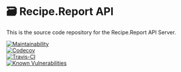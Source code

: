 # 🗃 Recipe.Report API  

This is the source code repository for the Recipe.Report API Server.  

[![Maintainability](https://api.codeclimate.com/v1/badges/48636a5375dbb37ff0aa/maintainability)](https://codeclimate.com/github/nothingworksright/recipereport_api/maintainability)  
[![Codecov](https://img.shields.io/codecov/c/github/nothingworksright/recipereport_api.svg?style=flat&label=Test%20Coverage)](https://codecov.io/gh/nothingworksright/recipereport_api)  
[![Travis-CI](https://img.shields.io/travis/nothingworksright/recipereport_api.svg?style=flat&label=Test-Build-Deploy)](https://travis-ci.org/nothingworksright/recipereport_api)  
[![Known Vulnerabilities](https://snyk.io/test/github/nothingworksright/recipereport_api/badge.svg)](https://snyk.io/test/github/nothingworksright/recipereport_api)  
